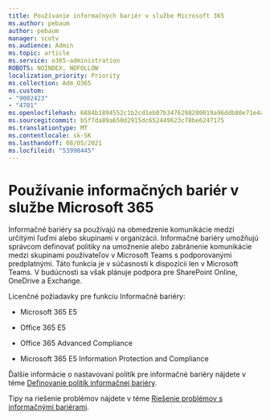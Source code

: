 ```yaml
---
title: Používanie informačných bariér v službe Microsoft 365
ms.author: pebaum
author: pebaum
manager: scotv
ms.audience: Admin
ms.topic: article
ms.service: o365-administration
ROBOTS: NOINDEX, NOFOLLOW
localization_priority: Priority
ms.collection: Adm_O365
ms.custom:
- "9002423"
- "4701"
ms.openlocfilehash: 6884b1894552c1b2cd1eb07b3476298200019a96ddb80e71e4ab5138015b40ac
ms.sourcegitcommit: b5f7da89a650d2915dc652449623c78be6247175
ms.translationtype: MT
ms.contentlocale: sk-SK
ms.lasthandoff: 08/05/2021
ms.locfileid: "53998445"
---
```

# <a name="using-information-barriers-in-microsoft-365"></a>Používanie informačných bariér v službe Microsoft 365

Informačné bariéry sa používajú na obmedzenie komunikácie medzi určitými ľuďmi alebo skupinami v organizácii. Informačné bariéry umožňujú správcom definovať politiky na umožnenie alebo zabránenie komunikácie medzi skupinami používateľov v Microsoft Teams s podporovanými predplatnými.  Táto funkcia je v súčasnosti k dispozícii len v Microsoft Teams. V budúcnosti sa však plánuje podpora pre SharePoint Online, OneDrive a Exchange.

Licenčné požiadavky pre funkciu Informačné bariéry:

- Microsoft 365 E5

- Office 365 E5

- Office 365 Advanced Compliance

- Microsoft 365 E5 Information Protection and Compliance

Ďalšie informácie o nastavovaní politík pre informačné bariéry nájdete v téme [Definovanie politík informačnej bariéry](https://docs.microsoft.com/microsoft-365/compliance/information-barriers-policies).

Tipy na riešenie problémov nájdete v téme [Riešenie problémov s informačnými bariérami](https://docs.microsoft.com/microsoft-365/compliance/information-barriers-troubleshooting).
